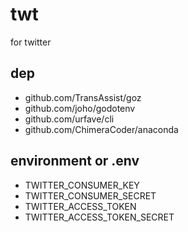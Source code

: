 # twt
for twitter
## dep
* github.com/TransAssist/goz
* github.com/joho/godotenv
* github.com/urfave/cli
* github.com/ChimeraCoder/anaconda
## environment or .env
* TWITTER_CONSUMER_KEY
* TWITTER_CONSUMER_SECRET
* TWITTER_ACCESS_TOKEN
* TWITTER_ACCESS_TOKEN_SECRET